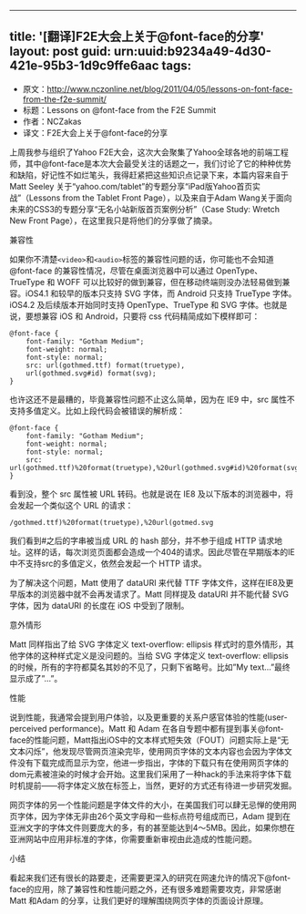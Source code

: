 
---
title: '[翻译]F2E大会上关于@font-face的分享'
layout: post
guid: urn:uuid:b9234a49-4d30-421e-95b3-1d9c9ffe6aac
tags:
---

- 原文：http://www.nczonline.net/blog/2011/04/05/lessons-on-font-face-from-the-f2e-summit/
- 标题：Lessons on @font-face from the F2E Summit
- 作者：NCZakas
- 译文：F2E大会上关于@font-face的分享

上周我参与组织了Yahoo F2E大会，这次大会聚集了Yahoo全球各地的前端工程师，其中@font-face是本次大会最受关注的话题之一，我们讨论了它的种种优势和缺陷，好记性不如烂笔头，我得赶紧把这些知识点记录下来，本篇内容来自于 Matt Seeley 关于“yahoo.com/tablet”的专题分享“iPad版Yahoo首页实战”（Lessons from the Tablet Front Page），以及来自于Adam Wang关于面向未来的CSS3的专题分享“无名小站新版首页案例分析”（Case Study:
Wretch New Front Page），在这里我只是将他们的分享做了摘录。

兼容性

如果你不清楚`<video>`和`<audio>`标签的兼容性问题的话，你可能也不会知道 @font-face 的兼容性情况，尽管在桌面浏览器中可以通过 OpenType、TrueType 和 WOFF 可以比较好的做到兼容，但在移动终端则没办法轻易做到兼容。iOS4.1 和较早的版本只支持 SVG 字体，而 Android 只支持 TrueType 字体。iOS4.2 及后续版本开始同时支持 OpenType、TrueType 和 SVG 字体。也就是说，要想兼容 iOS 和 Android，只要将 css 代码精简成如下模样即可：

	@font-face {
		font-family: "Gotham Medium";
		font-weight: normal;
		font-style: normal;
		src: url(gothmed.ttf) format(truetype),
		url(gothmed.svg#id) format(svg);
	}


也许这还不是最糟的，毕竟兼容性问题不止这么简单，因为在 IE9 中，src 属性不支持多值定义。比如上段代码会被错误的解析成：

	@font-face {
		font-family: "Gotham Medium";
		font-weight: normal;
		font-style: normal;
		src: url(gothmed.ttf)%20format(truetype),%20url(gothmed.svg#id)%20format(svg);
	}

看到没，整个 src 属性被 URL 转码。也就是说在 IE8 及以下版本的浏览器中，将会发起一个类似这个 URL 的请求：

	/gothmed.ttf)%20format(truetype),%20url(gotmed.svg

我们看到#之后的字串被当成 URL 的 hash 部分，并不参于组成 HTTP 请求地址。这样的话，每次浏览页面都会造成一个404的请求。因此尽管在早期版本的IE中不支持src的多值定义，依然会发起一个 HTTP 请求。

为了解决这个问题，Matt 使用了 dataURI  来代替 TTF 字体文件，这样在IE8及更早版本的浏览器中就不会再发请求了。Matt 同样提及 dataURI 并不能代替 SVG 字体，因为 dataURI 的长度在 iOS 中受到了限制。

意外情形

Matt 同样指出了给 SVG 字体定义 text-overflow: ellipsis 样式时的意外情形，其他字体的这种样式定义是没问题的。当给 SVG 字体定义 text-overflow: ellipsis 的时候，所有的字符都莫名其妙的不见了，只剩下省略号。比如”My text…”最终显示成了”…”。

性能

说到性能，我通常会提到用户体验，以及更重要的关系户感官体验的性能(user-perceived performance)。Matt 和 Adam 在各自专题中都有提到事关@font-face的性能问题，Matt指出iOS中的文本样式短失效（FOUT）问题实际上是“无文本闪烁”，他发现尽管网页渲染完毕，使用网页字体的文本内容也会因为字体文件没有下载完成而显示为空，他进一步指出，字体的下载只有在使用网页字体的dom元素被渲染的时候才会开始。这里我们采用了一种hack的手法来将字体下载时机提前——将字体定义放在<html>标签上，当然，更好的方式还有待进一步研究发掘。

网页字体的另一个性能问题是字体文件的大小，在美国我们可以肆无忌惮的使用网页字体，因为字体无非由26个英文字母和一些标点符号组成而已，Adam 提到在亚洲文字的字体文件则要庞大的多，有的甚至能达到4～5MB。因此，如果你想在亚洲网站中应用非标准的字体，你需要重新审视由此造成的性能问题。

小结

看起来我们还有很长的路要走，还需要更深入的研究在网速允许的情况下@font-face的应用，除了兼容性和性能问题之外，还有很多难题需要攻克，非常感谢 Matt 和Adam 的分享，让我们更好的理解围绕网页字体的页面设计原理。
